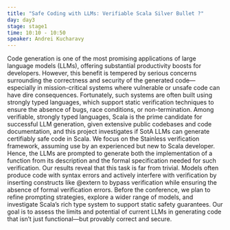 ```yaml
---
title: "Safe Coding with LLMs: Verifiable Scala Silver Bullet ?"
day: day3
stage: stage1
time: 10:10 - 10:50
speaker: Andrei Kucharavy
---
```


Code generation is one of the most promising applications of large language models (LLMs), offering substantial productivity boosts for developers. However, this benefit is tempered by serious concerns surrounding the correctness and security of the generated code—especially in mission-critical systems where vulnerable or unsafe code can have dire consequences. Fortunately, such systems are often built using strongly typed languages, which support static verification techniques to ensure the absence of bugs, race conditions, or non-termination. Among verifiable, strongly typed languages, Scala is the prime candidate for successful LLM generation, given extensive public codebases and code documentation, and this project investigates if SotA LLMs can generate certifiably safe code in Scala. We focus on the Stainless verification framework, assuming use by an experienced but new to Scala developer. Hence, the LLMs are prompted to generate both the implementation of a function from its description and the formal specification needed for such verification. Our results reveal that this task is far from trivial. Models often produce code with syntax errors and actively interfere with verification by inserting constructs like @extern to bypass verification while ensuring the absence of formal verification errors. Before the conference, we plan to refine prompting strategies, explore a wider range of models, and investigate Scala’s rich type system to support static safety guarantees. Our goal is to assess the limits and potential of current LLMs in generating code that isn’t just functional—but provably correct and secure.
